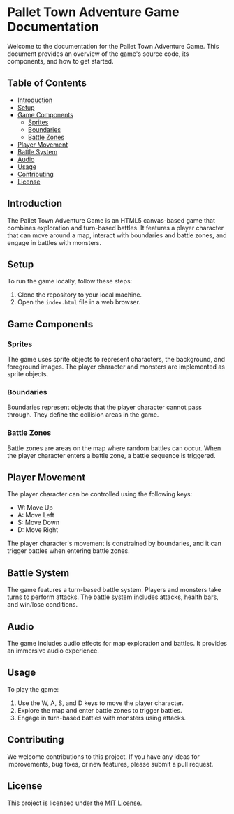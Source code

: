 # Pallet Town Adventure Game Documentation

Welcome to the documentation for the Pallet Town Adventure Game. This document provides an overview of the game's source code, its components, and how to get started.

## Table of Contents

- [Introduction](#introduction)
- [Setup](#setup)
- [Game Components](#game-components)
  - [Sprites](#sprites)
  - [Boundaries](#boundaries)
  - [Battle Zones](#battle-zones)
- [Player Movement](#player-movement)
- [Battle System](#battle-system)
- [Audio](#audio)
- [Usage](#usage)
- [Contributing](#contributing)
- [License](#license)

## Introduction

The Pallet Town Adventure Game is an HTML5 canvas-based game that combines exploration and turn-based battles. It features a player character that can move around a map, interact with boundaries and battle zones, and engage in battles with monsters.

## Setup

To run the game locally, follow these steps:

1. Clone the repository to your local machine.
2. Open the `index.html` file in a web browser.

## Game Components

### Sprites

The game uses sprite objects to represent characters, the background, and foreground images. The player character and monsters are implemented as sprite objects.

### Boundaries

Boundaries represent objects that the player character cannot pass through. They define the collision areas in the game.

### Battle Zones

Battle zones are areas on the map where random battles can occur. When the player character enters a battle zone, a battle sequence is triggered.

## Player Movement

The player character can be controlled using the following keys:

- W: Move Up
- A: Move Left
- S: Move Down
- D: Move Right

The player character's movement is constrained by boundaries, and it can trigger battles when entering battle zones.

## Battle System

The game features a turn-based battle system. Players and monsters take turns to perform attacks. The battle system includes attacks, health bars, and win/lose conditions.

## Audio

The game includes audio effects for map exploration and battles. It provides an immersive audio experience.

## Usage

To play the game:

1. Use the W, A, S, and D keys to move the player character.
2. Explore the map and enter battle zones to trigger battles.
3. Engage in turn-based battles with monsters using attacks.

## Contributing

We welcome contributions to this project. If you have any ideas for improvements, bug fixes, or new features, please submit a pull request.

## License

This project is licensed under the [MIT License](LICENSE.md).

